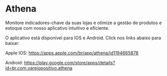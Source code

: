 # Athena

Monitore indicadores-chave da suas lojas e otimize a gestão de produtos e estoque com nosso aplicativo intuitivo e eficiente.

 O aplicativo está disponível para IOS e Android. Click nos links abaixo para baixar:

Apple IOS: 
https://apps.apple.com/br/app/athena/id1194665878

Android:
https://play.google.com/store/apps/details?id=br.com.varejopositivo.athena

   
